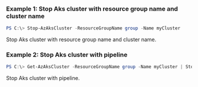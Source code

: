 ### Example 1: Stop Aks cluster with resource group name and cluster name
```powershell
PS C:\> Stop-AzAksCluster -ResourceGroupName group -Name myCluster
```

Stop Aks cluster with resource group name and cluster name.

### Example 2: Stop Aks cluster with pipeline
```powershell
PS C:\> Get-AzAksCluster -ResourceGroupName group -Name myCluster | Stop-AzAksCluster
```

Stop Aks cluster with pipeline.

